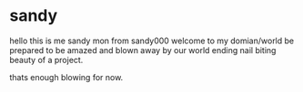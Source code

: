 # sandy

hello this is me sandy mon from sandy000
welcome to my domian/world 
be prepared to be amazed and blown away by our world ending nail biting beauty of a project.


thats enough blowing for now.
